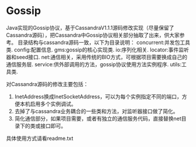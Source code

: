 Gossip
======

Java实现的Gossip协议，基于CassandraV1.1.1源码修改实现（尽量保留了Cassandra源码），把Cassandra中Gossip协议相关部分抽取了出来，供大家参考。
目录结构与cassandra源码一致，以下为目录说明：
concurrent:并发包工具类.
config:配置信息.
gms:gossip的核心实现类.
io:序列化相关.
locator:事件监听器和seed接口.
net:通信相关，采用传统的BIO方式，可根据项目需要换成自己的通信服务层.
service:供外部调用的方法，gossip协议使用方法实例程序.
utils:工具类.

对Cassandra源码的修改主要包括：
1. InetAddress换成InetSocketAddress，可以为每个实例指定不同的端口，方便本机启用多个实例调试。
2. 去掉了与cassandra业务耦合的一些类和方法，对监听器接口做了简化。
3. 简化通信部分，如果项目需要，或者有独立的通信服务代码，直接替换net目录下的类或接口即可。

具体使用方式请看readme.txt



